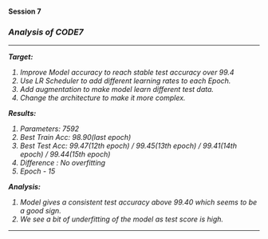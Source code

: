 <h4> Session 7 </h4>

<h3><i><b>Analysis of CODE7</b></i></h2>
<I>

---


**Target:**

1.   Improve Model accuracy to reach stable test accuracy over 99.4
2.   Use LR Scheduler to add different learning rates to each Epoch.
3.   Add augmentation to make model learn different test data.
3.   Change the architecture to make it more complex.

**Results:**

1.   Parameters: 7592
2.   Best Train Acc: 98.90(last epoch)
3.   Best Test Acc: 99.47(12th epoch) / 99.45(13th epoch) / 99.41(14th epoch) / 99.44(15th epoch)
4.   Difference : No overfitting
5.   Epoch - 15

**Analysis:**


1.   Model gives a consistent test accuracy above 99.40 which seems to be a good sign.
2.   We see a bit of underfitting of the model as test score is high.


---
